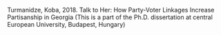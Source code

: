 Turmanidze, Koba, 2018. Talk to Her: How Party-Voter Linkages Increase Partisanship in Georgia
(This is a part of the Ph.D. dissertation at central European University, Budapest, Hungary) 
